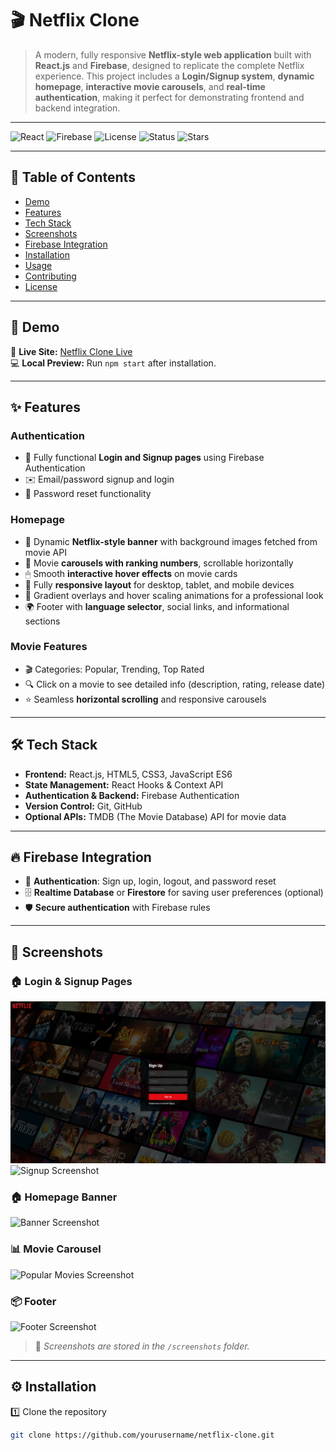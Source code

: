 # 🎬 Netflix Clone

> A modern, fully responsive **Netflix-style web application** built with **React.js** and **Firebase**, designed to replicate the complete Netflix experience. This project includes a **Login/Signup system**, **dynamic homepage**, **interactive movie carousels**, and **real-time authentication**, making it perfect for demonstrating frontend and backend integration.

---

![React](https://img.shields.io/badge/React-18.2.0-blue)
![Firebase](https://img.shields.io/badge/Firebase-9.23.0-yellow)
![License](https://img.shields.io/badge/License-MIT-green)
![Status](https://img.shields.io/badge/Status-Completed-success)
![Stars](https://img.shields.io/github/stars/yourusername/netflix-clone?style=social)

---

## 📌 Table of Contents
- [Demo](#demo)
- [Features](#features)
- [Tech Stack](#tech-stack)
- [Screenshots](#screenshots)
- [Firebase Integration](#firebase-integration)
- [Installation](#installation)
- [Usage](#usage)
- [Contributing](#contributing)
- [License](#license)

---

## 🚀 Demo
🔗 **Live Site:** [Netflix Clone Live](https://clone-2025.netlify.app/)  
💻 **Local Preview:** Run `npm start` after installation.

---

## ✨ Features

### **Authentication**
- 🔐 Fully functional **Login and Signup pages** using Firebase Authentication  
- ✉️ Email/password signup and login  
- 🔑 Password reset functionality  

### **Homepage**
- 🎥 Dynamic **Netflix-style banner** with background images fetched from movie API  
- 🔢 Movie **carousels with ranking numbers**, scrollable horizontally  
- 🖱 Smooth **interactive hover effects** on movie cards  
- 📱 Fully **responsive layout** for desktop, tablet, and mobile devices  
- 🎨 Gradient overlays and hover scaling animations for a professional look  
- 🌍 Footer with **language selector**, social links, and informational sections  

### **Movie Features**
- 🎬 Categories: Popular, Trending, Top Rated  
- 🔍 Click on a movie to see detailed info (description, rating, release date)  
- ⭐ Seamless **horizontal scrolling** and responsive carousels  

---

## 🛠 Tech Stack
- **Frontend:** React.js, HTML5, CSS3, JavaScript ES6  
- **State Management:** React Hooks & Context API  
- **Authentication & Backend:** Firebase Authentication  
- **Version Control:** Git, GitHub  
- **Optional APIs:** TMDB (The Movie Database) API for movie data  

---

## 🔥 Firebase Integration
- 🔑 **Authentication**: Sign up, login, logout, and password reset  
- 🗄 **Realtime Database** or **Firestore** for saving user preferences (optional)  
- 🛡 **Secure authentication** with Firebase rules  

---

## 📸 Screenshots

### 🏠 Login & Signup Pages
![Login Screenshot](screenshots/login.png)
![Signup Screenshot](screenshots/signup.png)

### 🏠 Homepage Banner
![Banner Screenshot](screenshots/banner.png)

### 📊 Movie Carousel
![Popular Movies Screenshot](screenshots/popular.png)

### 📦 Footer
![Footer Screenshot](screenshots/footer.png)

> 📂 *Screenshots are stored in the `/screenshots` folder.*

---

## ⚙️ Installation

1️⃣ Clone the repository  
```bash
git clone https://github.com/yourusername/netflix-clone.git
